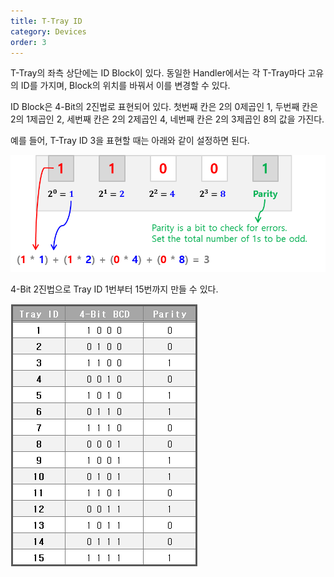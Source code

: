 ```yaml
---
title: T-Tray ID
category: Devices
order: 3
---
```



T-Tray의 좌측 상단에는 ID Block이 있다. 동일한 Handler에서는 각 T-Tray마다 고유의 ID를 가지며, Block의 위치를 바꿔서 이를 변경할 수 있다.

ID Block은 4-Bit의 2진법로 표현되어 있다. 첫번째 칸은 2의 0제곱인 1, 두번째 칸은 2의 1제곱인 2, 세번째 칸은 2의 2제곱인 4, 네번째 칸은 2의 3제곱인 8의 값을 가진다.

예를 들어, T-Tray ID 3을 표현할 때는 아래와 같이 설정하면 된다.

![ID:3 Example](images/id3_en.png)

4-Bit 2진법으로 Tray ID 1번부터 15번까지 만들 수 있다.

![lodo](images/id-table.png)

